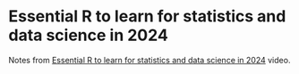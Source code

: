 # Essential R to learn for statistics and data science in 2024

Notes from [Essential R to learn for statistics and data science in 2024](https://youtu.be/QJCt9GNCD1M?si=TJlk6MIm_o30ySxT) video.
